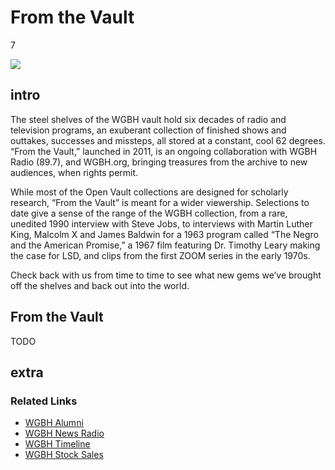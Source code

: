 # From the Vault

7

![](https://s3.amazonaws.com/openvault.wgbh.org/special_collections/from_the_vault/from_the_vault.png)

## intro

The steel shelves of the WGBH vault hold six decades of radio and television programs, 
an exuberant collection of finished shows and outtakes, successes and missteps, all 
stored at a constant, cool 62 degrees. “From the Vault,” launched in 2011, is an ongoing 
collaboration with WGBH Radio (89.7), and WGBH.org, bringing treasures from the archive 
to new audiences, when rights permit.

While most of the Open Vault collections are designed for scholarly research, “From the Vault” 
is meant for a wider viewership. Selections to date give a sense of the range of the WGBH 
collection, from a rare, unedited 1990 interview with Steve Jobs, to interviews with Martin 
Luther King, Malcolm X and James Baldwin for a 1963 program called “The Negro and the American 
Promise,” a 1967 film featuring Dr. Timothy Leary making the case for LSD, and clips from 
the first ZOOM series in the early 1970s.

Check back with us from time to time to see what new gems we’ve brought off the shelves 
and back out into the world.


## From the Vault

TODO

## extra

### Related Links

- [WGBH Alumni](http://wgbhalumni.org)
- [WGBH News Radio](http://www.wgbh.org/news/wgbhnews.cfm)
- [WGBH Timeline](http://www.wgbh.org/about/history.cfm)
- [WGBH Stock Sales](http://www.wgbhstocksales.org/)
    

